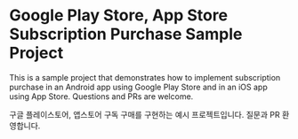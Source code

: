 # Google Play Store, App Store Subscription Purchase Sample Project

This is a sample project that demonstrates how to implement subscription purchase in an Android app using Google Play
Store and in an iOS app using App Store. Questions and PRs are welcome.

구글 플레이스토어, 앱스토어 구독 구매를 구현하는 예시 프로젝트입니다. 질문과 PR 환영합니다. 